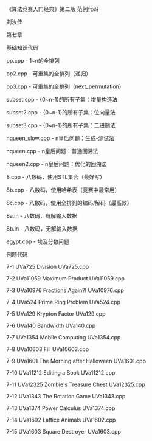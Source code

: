 ﻿《算法竞赛入门经典》第二版 范例代码

刘汝佳

第七章

基础知识代码

pp.cpp      - 1~n的全排列

pp2.cpp     - 可重集的全排列（递归）

pp3.cpp     - 可重集的全排列（next_permutation）

subset.cpp  - {0~n-1}的所有子集：增量构造法

subset2.cpp - {0~n-1}的所有子集：位向量法

subset3.cpp - {0~n-1}的所有子集：二进制法

nqueen_slow.cpp - n皇后问题：生成-测试法

nqueen.cpp      - n皇后问题：普通回溯法

nqueen2.cpp     - n皇后问题：优化的回溯法

8.cpp           - 八数码，使用STL集合（最好写）

8b.cpp          - 八数码，使用哈希表（竞赛中最常用）

8c.cpp          - 八数码，使用全排列的编码/解码（最高效）

8a.in           - 八数码，有解输入数据

8b.in           - 八数码，无解输入数据

egypt.cpp       - 埃及分数问题

例题代码

7-1 UVa725 Division                             UVa725.cpp

7-2 UVa11059 Maximum Product                    UVa11059.cpp

7-3 UVa10976 Fractions Again?!                  UVa10976.cpp

7-4 UVa524 Prime Ring Problem                   UVa524.cpp

7-5 UVa129 Krypton Factor                       UVa129.cpp

7-6 UVa140 Bandwidth                            UVa140.cpp

7-7 UVa1354 Mobile Computing                    UVa1354.cpp

7-8 UVa10603 Fill                               UVa10603.cpp

7-9 UVa1601 The Morning after Halloween         UVa1601.cpp

7-10 UVa11212 Editing a Book                    UVa11212.cpp

7-11 UVa12325 Zombie's Treasure Chest           UVa12325.cpp

7-12 UVa1343 The Rotation Game                  UVa1343.cpp

7-13 UVa1374 Power Calculus                     UVa1374.cpp

7-14 UVa1602 Lattice Animals                    UVa1602.cpp

7-15 UVa1603 Square Destroyer                   UVa1603.cpp
